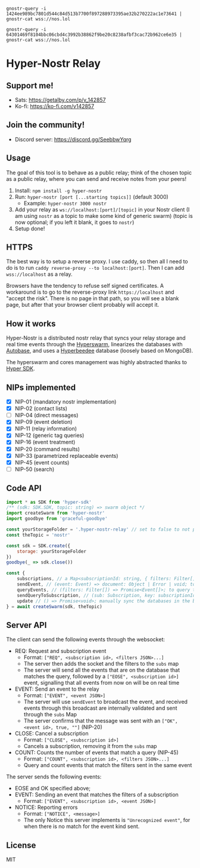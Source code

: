 ```
gnostr-query -i 1424ee989bc7801d544c84d513b7700f897288973395ae32b270222ac1e73641 | gnostr-cat wss://nos.lol

```
```
gnostr-query -i 64301469f8104bbc06cbd4c3992b38862f9be20c8238afbf3cac72b962ce6e35 | gnostr-cat wss://nos.lol

```


# Hyper-Nostr Relay
## Support me!
- Sats: https://getalby.com/p/v_142857
- Ko-fi: https://ko-fi.com/v142857
## Join the community!
- Discord server: https://discord.gg/SeebbwYqrg
## Usage
The goal of this tool is to behave as a public relay; think of the chosen topic as a public relay, where you can send and receive notes from your peers!
1. Install: `npm install -g hyper-nostr`
2. Run: `hyper-nostr [port [...starting topics]]` (default 3000)
    - Example: `hyper-nostr 3000 nostr`
3. Add your relay as `ws://localhost:[port]/[topic]` in your Nostr client (I am using `nostr` as a topic to make some kind of generic swarm) (topic is now optional; if you left it blank, it goes to `nostr`)
4. Setup done!
## HTTPS
The best way is to setup a reverse proxy. I use caddy, so then all I need to do is to run `caddy reverse-proxy --to localhost:[port]`.
Then I can add `wss://localhost` as a relay.

Browsers have the tendency to refuse self signed certificates. A workaround is to go to the reverse-proxy link `https://localhost` and "accept the risk". There is no page in that path, so you will see a blank page, but after that your browser client probably will accept it.
## How it works
Hyper-Nostr is a distributed nostr relay that syncs your relay storage and real time events through the [Hyperswarm](https://github.com/holepunchto/hyperswarm), linearizes the databases with [Autobase](https://github.com/holepunchto/autobase), and uses a [Hyperbeedee](https://github.com/Telios-org/hyperdeebee) database (loosely based on MongoDB).

The hyperswarm and cores management was highly abstracted thanks to [Hyper SDK](https://github.com/rangermauve/hyper-sdk).
## NIPs implemented
- [x] NIP-01 (mandatory nostr implementation)
- [x] NIP-02 (contact lists)
- [ ] NIP-04 (direct messages)
- [x] NIP-09 (event deletion)
- [x] NIP-11 (relay information)
- [x] NIP-12 (generic tag queries)
- [x] NIP-16 (event treatment)
- [x] NIP-20 (command results)
- [x] NIP-33 (parametrized replaceable events)
- [x] NIP-45 (event counts)
- [ ] NIP-50 (search)

## Code API
```js
import * as SDK from 'hyper-sdk'
/** (sdk: SDK.SDK, topic: string) => swarm object */
import createSwarm from 'hyper-nostr'
import goodbye from 'graceful-goodbye'

const yourStorageFolder = '.hyper-nostr-relay' // set to false to not persist
const theTopic = 'nostr'

const sdk = SDK.create({
    storage: yourStorageFolder
})
goodbye(_ => sdk.close())

const {
    subscriptions, // a Map<subscriptionId: string, { filters: Filter[], socket: WebSocket, receivedEvents: Set<id: Number> }> object
    sendEvent, // (event: Event) => document: Object | Error | void; to send an Nostr Event to the peers and the local database.
    queryEvents, // (filters: Filter[]) => Promise<Event[]>; to query the database for the events that match the list of filters
    sendQueryToSubscription, // (sub: Subscription, key: subscriptionId, opts: { hasLimit: Boolean }) => Promise<void> // Write the events to the socket; internally includes each id on receivedEvents and dont send duplicated events
    update // () => Promise<void>; manually sync the databases in the background
} = await createSwarm(sdk, theTopic)
```
## Server API

The client can send the following events through the websocket:

- REQ: Request and subscription event
    - Format: `["REQ", <subscription id>, <filters JSON>...]`
    - The server then adds the socket and the filters to the `subs` map
    - The server will send all the events that are on the database that matches the query, followed by a `["EOSE", <subscription id>]` event, signalling that all events from now on will be on real time
- EVENT: Send an event to the relay
    - Format: `["EVENT", <event JSON>]`
    - The server will use `sendEvent` to broadcast the event, and received events through this broadcast are internally validated and sent through the `subs` Map
    - The server confirms that the message was sent with an `["OK", <event id>, true, ""]` (NIP-20)
- CLOSE: Cancel a subscription
    - Format: `["CLOSE", <subscription id>]`
    - Cancels a subscription, removing it from the `subs` map
- COUNT: Counts the number of events that match a query (NIP-45)
    - Format: `["COUNT", <subscription id>, <filters JSON>...]`
    - Query and count events that match the filters sent in the same event

The server sends the following events:
- EOSE and OK specified above;
- EVENT: Sending an event that matches the filters of a subscription
    - Format: `["EVENT", <subscription id>, <event JSON>]`
- NOTICE: Reporting errors
    - Format: `["NOTICE", <message>]`
    - The only Notice this server implements is `"Unrecognized event"`, for when there is no match for the event kind sent.
## License
MIT
